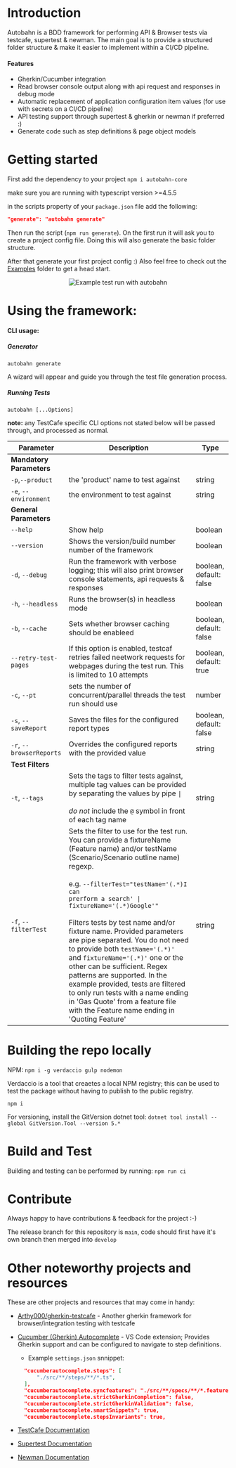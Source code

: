 # Introduction

Autobahn is a BDD framework for performing API & Browser tests via testcafe, supertest & newman.
The main goal is to provide a structured folder structure & make it easier to implement within a CI/CD pipeline.

#### Features

- Gherkin/Cucumber integration
- Read browser console output along with api request and responses in debug mode
- Automatic replacement of application configuration item values (for use with secrets on a CI/CD pipeline)
- API testing support through supertest & gherkin or newman if preferred :)
- Generate code such as step definitions & page object models

# Getting started

First add the dependency to your project
`npm i autobahn-core`

make sure you are running with typescript version >=4.5.5

in the scripts property of your `package.json` file add the following:

```json
"generate": "autobahn generate"
```

Then run the script (`npm run generate`). On the first run it will ask you to create a project config file. Doing this will also generate the basic folder structure.

After that generate your first project config :) Also feel free to check out the [Examples](https://github.com/thelazurite-cell/autobahn-core/tree/main/examples) folder to get a head start.

<p align="center">
  <img src="https://raw.github.com/thelazurite-cell/autobahn-core/master/media/example_run.png" alt="Example test run with autobahn" />
</p>

# Using the framework:

#### CLI usage:

##### Generator

`autobahn generate`

A wizard will appear and guide you through the test file generation process.

##### Running Tests

`autobahn [...Options]`

**note:** any TestCafe specific CLI options not stated below will be passed through, and processed as normal.

| Parameter                | Description                                                                                                                                                                                                                                                                                                                                                                                                                                                                                                                                                                                                                                                                         | Type                    |
| ------------------------ | ----------------------------------------------------------------------------------------------------------------------------------------------------------------------------------------------------------------------------------------------------------------------------------------------------------------------------------------------------------------------------------------------------------------------------------------------------------------------------------------------------------------------------------------------------------------------------------------------------------------------------------------------------------------------------------- | ----------------------- |
| **Mandatory Parameters** |
| `-p`,`--product`         | the 'product' name to test against                                                                                                                                                                                                                                                                                                                                                                                                                                                                                                                                                                                                                                                  | string                  |
| `-e`, `--environment`    | the environment to test against                                                                                                                                                                                                                                                                                                                                                                                                                                                                                                                                                                                                                                                     | string                  |
| **General Parameters**   |
| `--help`                 | Show help                                                                                                                                                                                                                                                                                                                                                                                                                                                                                                                                                                                                                                                                           | boolean                 |
| `--version`              | Shows the version/build number number of the framework                                                                                                                                                                                                                                                                                                                                                                                                                                                                                                                                                                                                                              | boolean                 |
| `-d`, `--debug`          | Run the framework with verbose logging; this will also print browser console statements, api requests & responses                                                                                                                                                                                                                                                                                                                                                                                                                                                                                                                                                                   | boolean, default: false |
| `-h`, `--headless`       | Runs the browser(s) in headless mode                                                                                                                                                                                                                                                                                                                                                                                                                                                                                                                                                                                                                                                | boolean                 |
| `-b`, `--cache`          | Sets whether browser caching should be enableed                                                                                                                                                                                                                                                                                                                                                                                                                                                                                                                                                                                                                                     | boolean, default: false |
| `--retry-test-pages`     | If this option is enabled, testcaf retries failed neetwork requests for webpages during the test run. This is limited to 10 attempts                                                                                                                                                                                                                                                                                                                                                                                                                                                                                                                                                | boolean, default: true  |
| `-c`, `--pt`             | sets the number of concurrent/parallel threads the test run should use                                                                                                                                                                                                                                                                                                                                                                                                                                                                                                                                                                                                              | number                  |
| `-s`, `--saveReport`     | Saves the files for the configured report types                                                                                                                                                                                                                                                                                                                                                                                                                                                                                                                                                                                                                                     | boolean, default: false |
| `-r`, `--browserReports` | Overrides the configured reports with the provided value                                                                                                                                                                                                                                                                                                                                                                                                                                                                                                                                                                                                                            | string                  |
| **Test Filters**         |
| `-t`, `--tags`           | Sets the tags to filter tests against, multiple tag values can be provided by separating the values by pipe <code>&#124;</code><br><br> _do not_ include the `@` symbol in front of each tag name                                                                                                                                                                                                                                                                                                                                                                                                                                                                                   | string                  |
| `-f`, `--filterTest`     | Sets the filter to use for the test run. You can provide a fixtureName (Feature name) and/or testName (Scenario/Scenario outline name) regexp.<br><br> e.g. <code>--filterTest="testName='(.\*)I can prerform a search' &#124; fixtureName='(.\*)Google'"</code><br><br> Filters tests by test name and/or fixture name. Provided parameters are pipe separated. You do not need to provide both `testName='(.*)'` and `fixtureName='(.*)'` one or the other can be sufficient. Regex patterns are supported. In the example provided, tests are filtered to only run tests with a name ending in 'Gas Quote' from a feature file with the Feature name ending in 'Quoting Feature' | string                  |

# Building the repo locally

NPM:
`npm i -g verdaccio gulp nodemon`

Verdaccio is a tool that creaetes a local NPM registry; this can be used to test the package without having to publish to the public registry.

`npm i`

For versioning, install the GitVersion dotnet tool:
`dotnet tool install --global GitVersion.Tool --version 5.*`

# Build and Test

Building and testing can be performed by running: `npm run ci`

# Contribute

Always happy to have contributions & feedback for the project :-)

The release branch for this repository is `main`, code should first have it's own branch then merged into `develop`

# Other noteworthy projects and resources

These are other projects and resources that may come in handy:

- [Arthy000/gherkin-testcafe](https://github.com/Arthy000/gherkin-testcafe) - Another gherkin framework for browser/integration testing with testcafe

- [Cucumber (Gherkin) Autocomplete](vscode:extension/alexkrechik.cucumberautocomplete) - VS Code extension; Provides Gherkin support and can be configured to navigate to step definitions.

  - Example `settings.json` snnippet:

  ```json
    "cucumberautocomplete.steps": [
        "./src/**/steps/**/*.ts",
    ],
    "cucumberautocomplete.syncfeatures": "./src/**/specs/**/*.feature",
    "cucumberautocomplete.strictGherkinCompletion": false,
    "cucumberautocomplete.strictGherkinValidation": false,
    "cucumberautocomplete.smartSnippets": true,
    "cucumberautocomplete.stepsInvariants": true,
  ```

- [TestCafe Documentation](https://testcafe.io/documentation/402632/reference)
- [Supertest Documentation](https://www.npmjs.com/package/supertest)
- [Newman Documentation](https://www.npmjs.com/package/newman)
